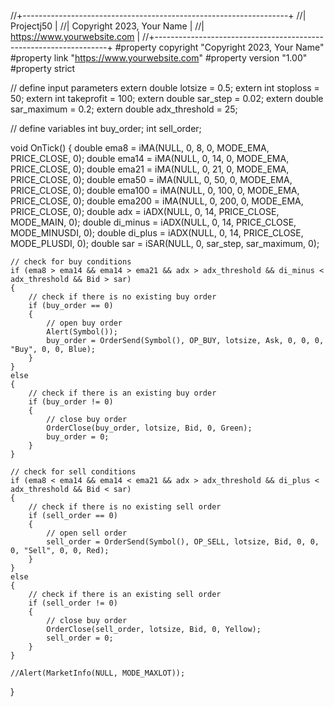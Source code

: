 //+------------------------------------------------------------------+
//|                                                       Projectj50 |
//|                   Copyright 2023, Your Name                        |
//|                             https://www.yourwebsite.com            |
//+------------------------------------------------------------------+
#property copyright "Copyright 2023, Your Name"
#property link      "https://www.yourwebsite.com"
#property version   "1.00"
#property strict

// define input parameters
extern double lotsize = 0.5;
extern int stoploss = 50;
extern int takeprofit = 100;
extern double sar_step = 0.02;
extern double sar_maximum = 0.2;
extern double adx_threshold = 25;

// define variables
int buy_order;
int sell_order;

void OnTick()
{
    double ema8 = iMA(NULL, 0, 8, 0, MODE_EMA, PRICE_CLOSE, 0);
    double ema14 = iMA(NULL, 0, 14, 0, MODE_EMA, PRICE_CLOSE, 0);
    double ema21 = iMA(NULL, 0, 21, 0, MODE_EMA, PRICE_CLOSE, 0);
    double ema50 = iMA(NULL, 0, 50, 0, MODE_EMA, PRICE_CLOSE, 0);
    double ema100 = iMA(NULL, 0, 100, 0, MODE_EMA, PRICE_CLOSE, 0);
    double ema200 = iMA(NULL, 0, 200, 0, MODE_EMA, PRICE_CLOSE, 0);
    double adx = iADX(NULL, 0, 14, PRICE_CLOSE, MODE_MAIN, 0);
    double di_minus = iADX(NULL, 0, 14, PRICE_CLOSE, MODE_MINUSDI, 0);
    double di_plus = iADX(NULL, 0, 14, PRICE_CLOSE, MODE_PLUSDI, 0);
    double sar = iSAR(NULL, 0, sar_step, sar_maximum, 0);

    // check for buy conditions
    if (ema8 > ema14 && ema14 > ema21 && adx > adx_threshold && di_minus < adx_threshold && Bid > sar)
    {
        // check if there is no existing buy order
        if (buy_order == 0)
        {
            // open buy order
            Alert(Symbol());
            buy_order = OrderSend(Symbol(), OP_BUY, lotsize, Ask, 0, 0, 0, "Buy", 0, 0, Blue);
        }
    }
    else
    {
        // check if there is an existing buy order
        if (buy_order != 0)
        {
            // close buy order
            OrderClose(buy_order, lotsize, Bid, 0, Green);
            buy_order = 0;
        }
    }

    // check for sell conditions
    if (ema8 < ema14 && ema14 < ema21 && adx > adx_threshold && di_plus < adx_threshold && Bid < sar)
    {
        // check if there is no existing sell order
        if (sell_order == 0)
        {
            // open sell order
            sell_order = OrderSend(Symbol(), OP_SELL, lotsize, Bid, 0, 0, 0, "Sell", 0, 0, Red);
        }
    }
    else
    {
        // check if there is an existing sell order
        if (sell_order != 0)
        {
            // close buy order
            OrderClose(sell_order, lotsize, Bid, 0, Yellow);
            sell_order = 0;
        }
    }
    
    //Alert(MarketInfo(NULL, MODE_MAXLOT));
    
}
